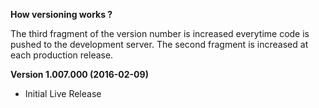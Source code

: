 **How versioning works ?** 

The third fragment of the version number is increased everytime code is pushed to the development server. The second fragment is increased at each production release. 

**Version 1.007.000 (2016-02-09)**

- Initial Live Release


